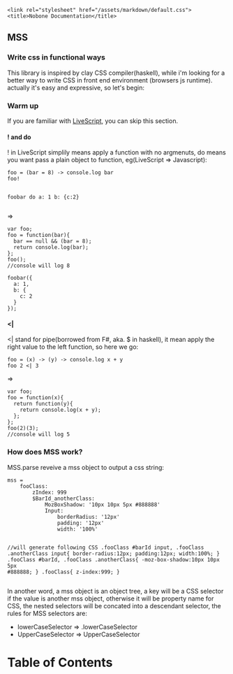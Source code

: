 <!DOCTYPE html>
<html>
<head>
	<script src="/assets/markdown/sh/shCore.js"></script>
	<script src="/assets/markdown/sh/brushes.js"></script>
	<link rel="stylesheet" href="/assets/markdown/sh/shCoreDefault.css">

	<link rel="stylesheet" href="/assets/markdown/default.css">
	<title>Nobone Documentation</title>
</head>
<body>

<div id="main">
	<h2 id="mss">MSS</h2>
<h3 id="write-css-in-functional-ways">Write css in functional ways</h3>
<p>This library is inspired by clay CSS compiler(haskell), while i&#39;m looking for a better way to write CSS in front end environment (browsers js runtime). actually it&#39;s easy and expressive, so let&#39;s begin:</p>
<h3 id="warm-up">Warm up</h3>
<p>If you are familiar with <a href="http://livescript.net">LiveScript</a>, you can skip this section.</p>
<h4 id="-and-do">! and do</h4>
<p>! in LiveScript simplily means apply a function with no argmenuts, do means you want pass a plain object to function, eg(LiveScript =&gt; Javascript):</p>
<pre><code>foo = (bar = 8) -&gt; console.log bar
foo! 

foobar do
    a: 1
    b: {c:2}
</code></pre><p>=&gt;</p>
<pre><code>var foo;
foo = function(bar){
  bar == null &amp;&amp; (bar = 8);
  return console.log(bar);
};
foo();
//console will log 8

foobar({
  a: 1,
  b: {
    c: 2
  }
});
</code></pre><h4 id="-">&lt;|</h4>
<p>&lt;| stand for pipe(borrowed from F#, aka. $ in haskell), it mean apply the right value to the left function, so here we go:</p>
<pre><code>foo = (x) -&gt; (y) -&gt; console.log x + y
foo 2 &lt;| 3
</code></pre><p>=&gt;</p>
<pre><code>var foo;
foo = function(x){
  return function(y){
    return console.log(x + y);
  };
};
foo(2)(3);
//console will log 5
</code></pre><h3 id="how-does-mss-work-">How does MSS work?</h3>
<p>MSS.parse reveive a mss object to output a css string:</p>
<pre><code>mss =
    fooClass:
        zIndex: 999
        $BarId_anotherClass:
            MozBoxShadow: &#39;10px 10px 5px #888888&#39;
            Input:
                borderRadius: &#39;12px&#39;
                padding: &#39;12px&#39;
                width: &#39;100%&#39;   

//will generate following CSS
.fooClass #barId input,
.fooClass .anotherClass input{
  border-radius:12px;
  padding:12px;
  width:100%;
}
.fooClass #barId,
.fooClass .anotherClass{
  -moz-box-shadow:10px 10px 5px #888888;
}
.fooClass{
  z-index:999;
}
</code></pre><p>In another word, a mss object is an object tree, a key will be a CSS selector if the value is another mss object, otherwise it will be property name for CSS, the nested selectors will be concated into a descendant selector, the rules for MSS selectors are:</p>
<ul>
<li>lowerCaseSelector =&gt; .lowerCaseSelector</li>
<li>UpperCaseSelector =&gt; UpperCaseSelector</li>
</ul>

</div>

<div id="toc">
	<h1>Table of Contents</h1>
	<div class="content"></div>
</div>

<script type="text/javascript" src="/assets/markdown/main.js"></script>

<script type="text/javascript">
	[].slice.apply(document.querySelectorAll('pre code[class]')).forEach(function (el) {
		var lang = el.getAttribute('class').replace('lang-', '');
		el.parentElement.setAttribute('class', 'brush: ' + lang + ';');
		el.parentElement.innerHTML = el.innerHTML
	});
	SyntaxHighlighter.defaults['toolbar'] = false;
	SyntaxHighlighter.all();
</script>

</body>
</html>


<!-- Nobone Client Helper -->
<script type="text/javascript">

// Generated by CoffeeScript 1.8.0
var Nobone;

Nobone = (function() {
  function Nobone(opts) {
    'use strict';
    var init, initAutoReload, self;
    self = this;
    init = function() {
      if (opts.autoReload) {
        return initAutoReload();
      }
    };
    self.log = function(msg, action) {
      var req;
      if (action == null) {
        action = 'log';
      }
      console[action](msg);
      req = new XMLHttpRequest;
      req.open('POST', '/nobone-log');
      req.setRequestHeader('Content-Type', 'application/json');
      return req.send(JSON.stringify(msg));
    };
    initAutoReload = function() {
      var es, isConnected;
      es = new EventSource(opts.host + '/nobone-sse/autoReload');
      isConnected = false;
      es.addEventListener('connect', function(e) {
        var data;
        if (isConnected) {
          location.reload();
        }
        data = JSON.parse(e.data);
        if (data === 'ok') {
          return isConnected = true;
        }
      });
      return es.addEventListener('fileModified', function(e) {
        var each, msg, reloadElem;
        msg = JSON.parse(e.data);
        console.log(">> fileModified: " + msg.reqPath);
        reloadElem = function(el, key) {
          var body;
          if (el[key].indexOf('?') === -1) {
            el[key] += '?nbAutoReload=0';
          } else {
            if (el[key].indexOf('nbAutoReload') > -1) {
              el[key] = el[key].replace(/nbAutoReload=(\d+)/, function(m, p) {
                return 'nbAutoReload=' + (+p + 1);
              });
            } else {
              el[key] += '&nbAutoReload=0';
            }
          }
          body = document.body;
          body.style.display = 'none';
          body.offsetHeight;
          return setTimeout(function() {
            return body.style.display = 'block';
          }, 50);
        };
        each = function(qs, handler) {
          var elems;
          elems = document.querySelectorAll(qs);
          return [].slice.apply(elems).forEach(handler);
        };
        if (!msg.reqPath) {
          location.reload();
          return;
        }
        switch (msg.extBin) {
          case '.js':
            return each('script', function(el) {
              if (el.src.indexOf(msg.reqPath) > -1) {
                return location.reload();
              }
            });
          case '.css':
            return each('link', function(el) {
              if (el.href.indexOf(msg.reqPath) > -1) {
                return reloadElem(el, 'href');
              }
            });
          case '.jpg':
          case '.gif':
          case '.png':
            return each('img', function(el) {
              if (el.src.indexOf(msg.reqPath) > -1) {
                return reloadElem(el, 'src');
              }
            });
          default:
            return location.reload();
        }
      });
    };
    init();
  }

  return Nobone;

})();

window.nb = new Nobone({"autoReload":true,"host":""});

</script>

